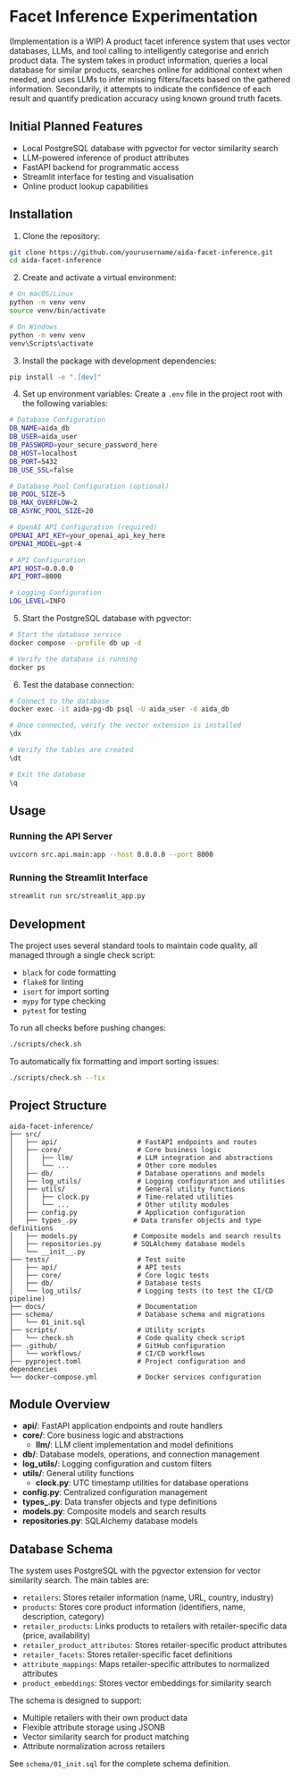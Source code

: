 # Facet Inference Experimentation

(Implementation is a WIP) A product facet inference system that uses vector databases, LLMs, and tool calling to intelligently categorise and enrich product data. The system takes in product information, queries a local database for similar products, searches online for additional context when needed, and uses LLMs to infer missing filters/facets based on the gathered information. Secondarily, it attempts to indicate the confidence of each result and quantify predication accuracy using known ground truth facets.

## Initial Planned Features

- Local PostgreSQL database with pgvector for vector similarity search
- LLM-powered inference of product attributes
- FastAPI backend for programmatic access
- Streamlit interface for testing and visualisation
- Online product lookup capabilities

## Installation

1. Clone the repository:
```bash
git clone https://github.com/yourusername/aida-facet-inference.git
cd aida-facet-inference
```

2. Create and activate a virtual environment:
```bash
# On macOS/Linux
python -m venv venv
source venv/bin/activate

# On Windows
python -m venv venv
venv\Scripts\activate
```

3. Install the package with development dependencies:
```bash
pip install -e ".[dev]"
```

4. Set up environment variables:
Create a `.env` file in the project root with the following variables:
```bash
# Database Configuration
DB_NAME=aida_db
DB_USER=aida_user
DB_PASSWORD=your_secure_password_here
DB_HOST=localhost
DB_PORT=5432
DB_USE_SSL=false

# Database Pool Configuration (optional)
DB_POOL_SIZE=5
DB_MAX_OVERFLOW=2
DB_ASYNC_POOL_SIZE=20

# OpenAI API Configuration (required)
OPENAI_API_KEY=your_openai_api_key_here
OPENAI_MODEL=gpt-4

# API Configuration
API_HOST=0.0.0.0
API_PORT=8000

# Logging Configuration
LOG_LEVEL=INFO
```

5. Start the PostgreSQL database with pgvector:
```bash
# Start the database service
docker compose --profile db up -d

# Verify the database is running
docker ps
```

6. Test the database connection:
```bash
# Connect to the database
docker exec -it aida-pg-db psql -U aida_user -d aida_db

# Once connected, verify the vector extension is installed
\dx

# Verify the tables are created
\dt

# Exit the database
\q
```

## Usage

### Running the API Server

```bash
uvicorn src.api.main:app --host 0.0.0.0 --port 8000
```

### Running the Streamlit Interface

```bash
streamlit run src/streamlit_app.py
```

## Development

The project uses several standard tools to maintain code quality, all managed through a single check script:

- `black` for code formatting
- `flake8` for linting
- `isort` for import sorting
- `mypy` for type checking
- `pytest` for testing

To run all checks before pushing changes:

```bash
./scripts/check.sh
```

To automatically fix formatting and import sorting issues:

```bash
./scripts/check.sh --fix
```

## Project Structure

```
aida-facet-inference/
├── src/
│   ├── api/                    # FastAPI endpoints and routes
│   ├── core/                   # Core business logic
│   │   ├── llm/                # LLM integration and abstractions
│   │   └── ...                 # Other core modules
│   ├── db/                     # Database operations and models
│   ├── log_utils/              # Logging configuration and utilities
│   ├── utils/                  # General utility functions
│   │   ├── clock.py            # Time-related utilities
│   │   └── ...                 # Other utility modules
│   ├── config.py               # Application configuration
│   ├── types_.py              # Data transfer objects and type definitions
│   ├── models.py              # Composite models and search results
│   ├── repositories.py        # SQLAlchemy database models
│   └── __init__.py
├── tests/                      # Test suite
│   ├── api/                    # API tests
│   ├── core/                   # Core logic tests
│   ├── db/                     # Database tests
│   └── log_utils/              # Logging tests (to test the CI/CD pipeline)
├── docs/                       # Documentation
├── schema/                     # Database schema and migrations
│   └── 01_init.sql
├── scripts/                    # Utility scripts
│   └── check.sh                # Code quality check script
├── .github/                    # GitHub configuration
│   └── workflows/              # CI/CD workflows
├── pyproject.toml              # Project configuration and dependencies
└── docker-compose.yml          # Docker services configuration
```

## Module Overview

- **api/**: FastAPI application endpoints and route handlers
- **core/**: Core business logic and abstractions
  - **llm/**: LLM client implementation and model definitions
- **db/**: Database models, operations, and connection management
- **log_utils/**: Logging configuration and custom filters
- **utils/**: General utility functions
  - **clock.py**: UTC timestamp utilities for database operations
- **config.py**: Centralized configuration management
- **types_.py**: Data transfer objects and type definitions
- **models.py**: Composite models and search results
- **repositories.py**: SQLAlchemy database models

## Database Schema

The system uses PostgreSQL with the pgvector extension for vector similarity search. The main tables are:

- `retailers`: Stores retailer information (name, URL, country, industry)
- `products`: Stores core product information (identifiers, name, description, category)
- `retailer_products`: Links products to retailers with retailer-specific data (price, availability)
- `retailer_product_attributes`: Stores retailer-specific product attributes
- `retailer_facets`: Stores retailer-specific facet definitions
- `attribute_mappings`: Maps retailer-specific attributes to normalized attributes
- `product_embeddings`: Stores vector embeddings for similarity search

The schema is designed to support:
- Multiple retailers with their own product data
- Flexible attribute storage using JSONB
- Vector similarity search for product matching
- Attribute normalization across retailers

See `schema/01_init.sql` for the complete schema definition.